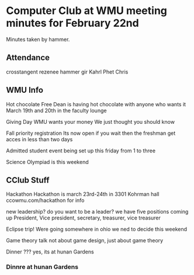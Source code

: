 # Computer Club at WMU meeting minutes for February 22nd
Minutes taken by hammer. 

## Attendance
crosstangent
rezenee
hammer
gir
Kahrl
Phet
Chris 


## WMU Info
Hot chocolate
    Free
    Dean is having hot chocolate with anyone who wants it
    March 19th and 20th in the faculty lounge

Giving Day
    WMU wants your money
    We just thought you should know

Fall priority registration
    Its now open
    if you wait then the freshman get acces in less than two days 

Admitted student event
    being set up this friday from 1 to three

Science Olympiad
    is this weekend
    
## CClub Stuff
Hackathon
    Hackathon is march 23rd-24th in 3301 Kohrman hall
    ccowmu.com/hackathon for info 

new leadership?
    do you want to be a leader? we have five positions coming up
    President, Vice president, secretary, treasurer, vice treasurer

Eclipse trip!
    Were going somewhere in ohio
    we ned to decide this weekend 


Game theory talk
    not about game design, just about game theory

Dinner ???
    yes, its at hunan Gardens

### Dinnre at hunan Gardens



